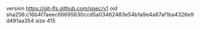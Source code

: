 version https://git-lfs.github.com/spec/v1
oid sha256:c16b4f7aeec66695630ccd5a03462483e54b1a9e4a87af1ba4326e9d491aa354
size 415
